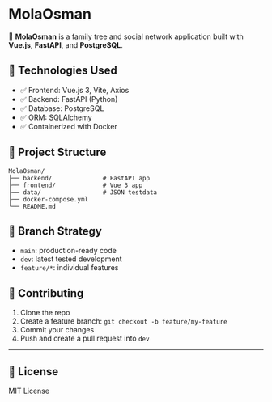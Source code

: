 # MolaOsman

🧬 **MolaOsman** is a family tree and social network application built with **Vue.js**, **FastAPI**, and **PostgreSQL**.

## 🔧 Technologies Used

- ✅ Frontend: Vue.js 3, Vite, Axios
- ✅ Backend: FastAPI (Python)
- ✅ Database: PostgreSQL
- ✅ ORM: SQLAlchemy
- ✅ Containerized with Docker

## 📂 Project Structure

```
MolaOsman/
├── backend/              # FastAPI app
├── frontend/             # Vue 3 app
├── data/                 # JSON testdata
├── docker-compose.yml
└── README.md
```

## 🔀 Branch Strategy

- `main`: production-ready code
- `dev`: latest tested development
- `feature/*`: individual features

## 👥 Contributing

1. Clone the repo
2. Create a feature branch: `git checkout -b feature/my-feature`
3. Commit your changes
4. Push and create a pull request into `dev`

---

## 📜 License

MIT License
